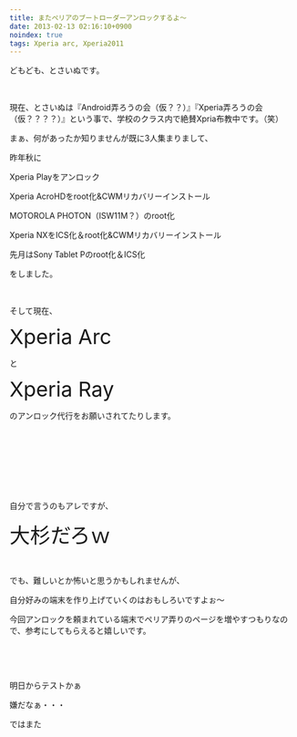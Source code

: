 ```yaml
---
title: またペリアのブートローダーアンロックするよ〜
date: 2013-02-13 02:16:10+0900
noindex: true
tags: Xperia arc, Xperia2011
---
```

<p>どもども、とさいぬです。</p>
<p>&nbsp;</p>
<p>現在、とさいぬは『Android弄ろうの会（仮？？）』『Xperia弄ろうの会（仮？？？？）』という事で、学校のクラス内で絶賛Xpria布教中です。（笑）</p>
<p>まぁ、何があったか知りませんが既に3人集まりまして、</p>
<p>昨年秋に</p>
<p>Xperia Playをアンロック</p>
<p>Xperia AcroHDをroot化&CWMリカバリーインストール</p>
<p>MOTOROLA PHOTON（ISW11M？）のroot化</p>
<p>Xperia NXをICS化＆root化&CWMリカバリーインストール</p>
<p>先月はSony Tablet Pのroot化＆ICS化</p>
<p>をしました。</p>
<p>&nbsp;</p>
<p>そして現在、</p>
<p><span style="font-size:36px;">Xperia Arc</span></p>
<p>と</p>
<p><span style="font-size:36px;">Xperia Ray</span></p>
<p>のアンロック代行をお願いされてたりします。</p>
<p>&nbsp;</p>
<p>&nbsp;</p>
<p>&nbsp;</p>
<p>&nbsp;</p>
<p>自分で言うのもアレですが、</p>
<p><span style="font-size:36px;">大杉だろｗ</span></p>
<p>&nbsp;</p>
<p>でも、難しいとか怖いと思うかもしれませんが、</p>
<p>自分好みの端末を作り上げていくのはおもしろいですよぉ〜</p>
<p>今回アンロックを頼まれている端末でペリア弄りのページを増やすつもりなので、参考にしてもらえると嬉しいです。</p>
<p>&nbsp;</p>
<p>&nbsp;</p>
<p>明日からテストかぁ</p>
<p>嫌だなぁ・・・</p>
<p>ではまた</p>
